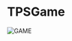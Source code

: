 # TPSGame

![GAME](https://user-images.githubusercontent.com/66365003/83950947-5045b700-a869-11ea-8394-65fd1a26e38a.JPG)
